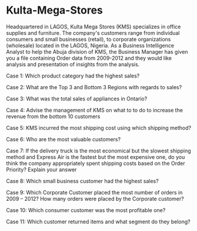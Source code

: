 # Kulta-Mega-Stores
Headquartered in LAGOS, Kulta Mega Stores (KMS) specializes in office supplies and furniture. The company's customers range from individual consumers and small businesses (retail), to corporate organizations (wholesale) located in the LAGOS, Nigeria.
As a Business Intelligence Analyst to help the Abuja division of KMS, the Business Manager has given you a file containing Order data from 2009-2012 and they would like analysis and presentation of insights from the analysis.

Case 1: Which product category had the highest sales?

Case 2: What are the Top 3 and Bottom 3 Regions with regards to
sales?

Case 3: What was the total sales of appliances in Ontario?

Case 4: Advise the management of KMS on what to to do to increase the revenue from the bottom 10 customers

Case 5: KMS incurred the most shipping cost using which shipping method?

Case 6: Who are the most valuable customers?

Case 7: If the delivery truck is the most economical but the slowest shipping method and Express Air is the fastest but the most expensive one, do you think the company appropriately spent shipping costs based on the Order Priority? Explain your answer

Case 8: Which small business customer had the highest sales?

Case 9: Which Corporate Customer placed the most number of orders in 2009 – 2012? How many orders were placed by the Corporate customer?

Case 10: Which consumer customer was the most profitable one?

Case 11: Which customer returned items and what segment do they belong?
